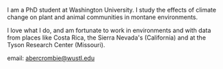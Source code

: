 I am a PhD student at Washington University. I study the effects of climate change on plant and animal communities in montane environments. 

I love what I do, and am fortunate to work in environments and with data from places like Costa Rica, the Sierra Nevada's (California) and at the Tyson Research Center (Missouri). 

email: abercrombie@wustl.edu

<!---
EthanAbercrombie/EthanAbercrombie is a ✨ special ✨ repository because its `README.md` (this file) appears on your GitHub profile.
You can click the Preview link to take a look at your changes.
--->
